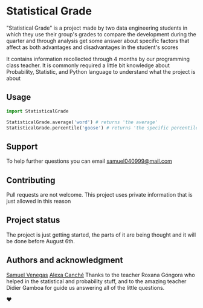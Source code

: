 # Statistical Grade

"Statistical Grade" is a project made by two data engineering students in which they use their group's grades to compare the development during the quarter and through analysis get some answer about specific factors that affect as both advantages and disadvantages in the student's scores 

It contains information recollected through 4 months by our programming class teacher. It is commonly required a little bit knowledge about Probability, Statistic, and Python language to understand what the project is about


## Usage

```python
import StatisticalGrade

StatisticalGrade.average('word') # returns 'the average'
StatisticalGrade.percentile('goose') # returns 'the specific percentile'
```
## Support
To help further questions you can email samuel040999@mail.com

## Contributing
Pull requests are not welcome. This project uses private information that is just allowed in this reason


## Project status
The project is just getting started, the parts of it are being thought and it will be done before August 6th. 

## Authors and acknowledgment
[Samuel Venegas](https://github.com/Sam9Ves3)
[Alexa Canché](https://github.com/alexacanche)
Thanks to the teacher Roxana Góngora who helped in the statistical and probability stuff, and to the amazing teacher Didier Gamboa for guide us answering all of the little questions.

❤
